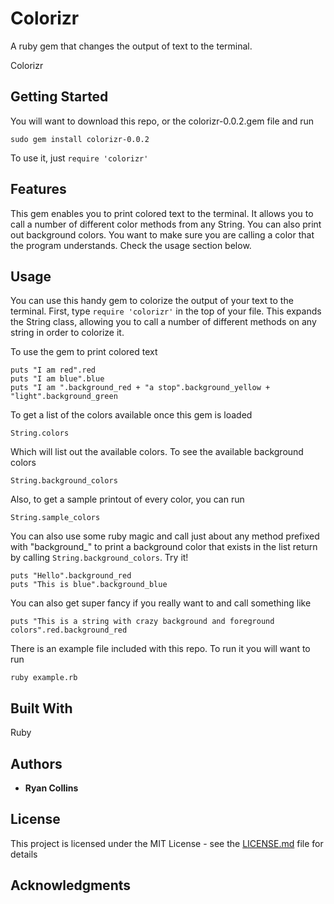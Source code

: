 # Colorizr

A ruby gem that changes the output of text to the terminal.

Colorizr

## Getting Started
You will want to download this repo, or the colorizr-0.0.2.gem file and run
```
sudo gem install colorizr-0.0.2
```

To use it, just `require 'colorizr'`

## Features
This gem enables you to print colored text to the terminal.  It allows you to call a number of different color methods from any String.  You can also print out background colors.  You want to make sure you are calling a color that the program understands.  Check the usage section below.


## Usage
You can use this handy gem to colorize the output of your text to the terminal.  First, type `require 'colorizr'` in the top of your file.  This expands the String class, allowing you to call a number of different methods on any string in order to colorize it.

To use the gem to print colored text
```
puts "I am red".red
puts "I am blue".blue
puts "I am ".background_red + "a stop".background_yellow + "light".background_green
```

To get a list of the colors available once this gem is loaded
```
String.colors
```
Which will list out the available colors.  To see the available background colors
```
String.background_colors
```


Also, to get a sample printout of every color, you can run
```
String.sample_colors
```

You can also use some ruby magic and call just about any method prefixed with "background_" to print a background color that exists in the list return by calling `String.background_colors`.  Try it!

```
puts "Hello".background_red
puts "This is blue".background_blue
```

You can also get super fancy if you really want to and call something like
```
puts "This is a string with crazy background and foreground colors".red.background_red
```


There is an example file included with this repo.  To run it you will want to run
```
ruby example.rb
```

## Built With
Ruby

## Authors

* **Ryan Collins**

## License

This project is licensed under the MIT License - see the [LICENSE.md](LICENSE.md) file for details

## Acknowledgments
